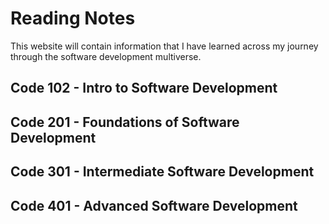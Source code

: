 # Reading Notes

This website will contain information that I have learned across my journey through the software development multiverse.

## Code 102 - Intro to Software Development

## Code 201 - Foundations of Software Development

## Code 301 - Intermediate Software Development

## Code 401 - Advanced Software Development
